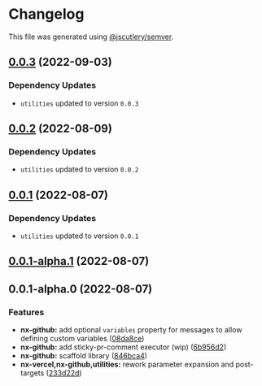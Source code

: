 # Changelog

This file was generated using [@jscutlery/semver](https://github.com/jscutlery/semver).

## [0.0.3](https://github.com/Phault/nx-expand/compare/nx-github-0.0.2...nx-github-0.0.3) (2022-09-03)

### Dependency Updates

* `utilities` updated to version `0.0.3`
## [0.0.2](https://github.com/Phault/nx-expand/compare/nx-github-0.0.1...nx-github-0.0.2) (2022-08-09)

### Dependency Updates

* `utilities` updated to version `0.0.2`
## [0.0.1](https://github.com/Phault/nx-expand/compare/nx-github-0.0.1-alpha.1...nx-github-0.0.1) (2022-08-07)

### Dependency Updates

* `utilities` updated to version `0.0.1`
## [0.0.1-alpha.1](https://github.com/Phault/nx-expand/compare/nx-github-0.0.1-alpha.0...nx-github-0.0.1-alpha.1) (2022-08-07)

## 0.0.1-alpha.0 (2022-08-07)


### Features

* **nx-github:** add optional `variables` property for messages to allow defining custom variables ([08da8ce](https://github.com/Phault/nx-expand/commit/08da8ce208cf061c3a807a9c9a13df843e69a135))
* **nx-github:** add sticky-pr-comment executor (wip) ([6b956d2](https://github.com/Phault/nx-expand/commit/6b956d2d1a48037d73e5943e43455cadbf7f9ce4))
* **nx-github:** scaffold library ([846bca4](https://github.com/Phault/nx-expand/commit/846bca4111deecf9941349d1cdda8e9404e4bdc9))
* **nx-vercel,nx-github,utilities:** rework parameter expansion and post-targets ([233d22d](https://github.com/Phault/nx-expand/commit/233d22df6cb2342c6c126fe5dba9bb026c91aea3))

